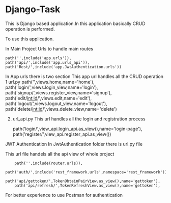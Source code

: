 # Django-Task

This is Django based application.In this application basically  CRUD operation is performed.

To use this application.

In Main Project Urls to handle main routes

    path('',include('app.urls')),
    path('api/',include('app.urls_api')),
    path('Rest/',include('app.JwtAuthentication.urls'))
    
    
In App urls there is two section
This app url handles all the CRUD operation 
1 url.py
    path('',views.home,name='home'),
    path('login/',views.login_view,name='login'),
    path('signup/',views.register_view,name='signup'),
    path('edit/<int:id>/',views.edit,name='edit'),
    path('logout/',views.logout_view,name='logout'),
    path('delete/<int:id>/',views.delete_view,name='delete')
   
2. url_api.py
  This url handles all the login and registration process
  
   path('login/',view_api.login_api.as_view(),name='login-page'),
   path('register/',view_api.register_api.as_view())
    

JWT Authentication
In JwtAuthentication folder there is url.py file

This url file handels all the api view of whole project


        path('',include(router.urls)),
        path('auth/',include('rest_framework.urls',namespace='rest_framework')),
        path('api/gettoken/',TokenObtainPairView.as_view(),name='gettoken'),
        path('api/refresh/',TokenRefreshView.as_view(),name='gettoken'),

For better experience to use Postman for authentication 
